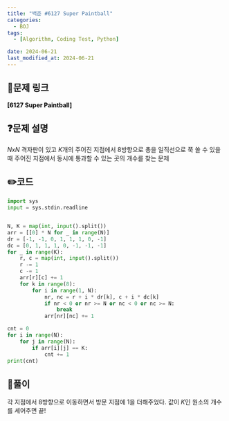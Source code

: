 ```yaml
---
title: "백준 #6127 Super Paintball"
categories:
  - BOJ
tags:
  - [Algorithm, Coding Test, Python]

date: 2024-06-21
last_modified_at: 2024-06-21
---
```


## :link:문제 링크

<a href="https://www.acmicpc.net/problem/6127" style="text-decoration:none; color:black; font-weight:bold" target="_blank">[6127 Super Paintball]</a>

## :question:문제 설명

$NxN$ 격자판이 있고 $K$개의 주어진 지점에서 8방향으로 총을 일직선으로 쭉 쏠 수 있을 때 주어진 지점에서 동시에 통과할 수 있는 곳의 개수를 찾는 문제

## :pencil2:코드

```python
import sys
input = sys.stdin.readline


N, K = map(int, input().split())
arr = [[0] * N for _ in range(N)]
dr = [-1, -1, 0, 1, 1, 1, 0, -1]
dc = [0, 1, 1, 1, 0, -1, -1, -1]
for _ in range(K):
    r, c = map(int, input().split())
    r -= 1
    c -= 1
    arr[r][c] += 1
    for k in range(8):
        for i in range(1, N):
            nr, nc = r + i * dr[k], c + i * dc[k]
            if nr < 0 or nr >= N or nc < 0 or nc >= N:
                break
            arr[nr][nc] += 1

cnt = 0
for i in range(N):
    for j in range(N):
        if arr[i][j] == K:
            cnt += 1
print(cnt)
```

## :memo:풀이

각 지점에서 8방향으로 이동하면서 방문 지점에 1을 더해주었다.
값이 $K$인 원소의 개수를 세어주면 끝!
